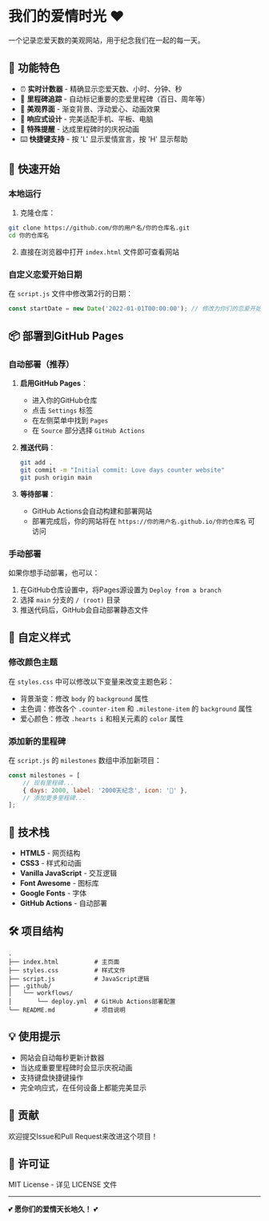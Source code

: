 # 我们的爱情时光 ❤️

一个记录恋爱天数的美观网站，用于纪念我们在一起的每一天。

## 🌟 功能特色

- ⏰ **实时计数器** - 精确显示恋爱天数、小时、分钟、秒
- 🎯 **里程碑追踪** - 自动标记重要的恋爱里程碑（百日、周年等）
- 💫 **美观界面** - 渐变背景、浮动爱心、动画效果
- 📱 **响应式设计** - 完美适配手机、平板、电脑
- 🎉 **特殊提醒** - 达成里程碑时的庆祝动画
- ⌨️ **快捷键支持** - 按 'L' 显示爱情宣言，按 'H' 显示帮助

## 🚀 快速开始

### 本地运行

1. 克隆仓库：
```bash
git clone https://github.com/你的用户名/你的仓库名.git
cd 你的仓库名
```

2. 直接在浏览器中打开 `index.html` 文件即可查看网站

### 自定义恋爱开始日期

在 `script.js` 文件中修改第2行的日期：

```javascript
const startDate = new Date('2022-01-01T00:00:00'); // 修改为你们的恋爱开始日期
```

## 📦 部署到GitHub Pages

### 自动部署（推荐）

1. **启用GitHub Pages**：
   - 进入你的GitHub仓库
   - 点击 `Settings` 标签
   - 在左侧菜单中找到 `Pages`
   - 在 `Source` 部分选择 `GitHub Actions`

2. **推送代码**：
   ```bash
   git add .
   git commit -m "Initial commit: Love days counter website"
   git push origin main
   ```

3. **等待部署**：
   - GitHub Actions会自动构建和部署网站
   - 部署完成后，你的网站将在 `https://你的用户名.github.io/你的仓库名` 可访问

### 手动部署

如果你想手动部署，也可以：

1. 在GitHub仓库设置中，将Pages源设置为 `Deploy from a branch`
2. 选择 `main` 分支的 `/ (root)` 目录
3. 推送代码后，GitHub会自动部署静态文件

## 🎨 自定义样式

### 修改颜色主题

在 `styles.css` 中可以修改以下变量来改变主题色彩：

- 背景渐变：修改 `body` 的 `background` 属性
- 主色调：修改各个 `.counter-item` 和 `.milestone-item` 的 `background` 属性
- 爱心颜色：修改 `.hearts i` 和相关元素的 `color` 属性

### 添加新的里程碑

在 `script.js` 的 `milestones` 数组中添加新项目：

```javascript
const milestones = [
    // 现有里程碑...
    { days: 2000, label: '2000天纪念', icon: '🌈' },
    // 添加更多里程碑...
];
```

## 📱 技术栈

- **HTML5** - 网页结构
- **CSS3** - 样式和动画
- **Vanilla JavaScript** - 交互逻辑
- **Font Awesome** - 图标库
- **Google Fonts** - 字体
- **GitHub Actions** - 自动部署

## 🛠️ 项目结构

```
.
├── index.html          # 主页面
├── styles.css          # 样式文件
├── script.js           # JavaScript逻辑
├── .github/
│   └── workflows/
│       └── deploy.yml  # GitHub Actions部署配置
└── README.md           # 项目说明
```

## 💡 使用提示

- 网站会自动每秒更新计数器
- 当达成重要里程碑时会显示庆祝动画
- 支持键盘快捷键操作
- 完全响应式，在任何设备上都能完美显示

## 🤝 贡献

欢迎提交Issue和Pull Request来改进这个项目！

## 📄 许可证

MIT License - 详见 LICENSE 文件

---

💕 **愿你们的爱情天长地久！** 💕